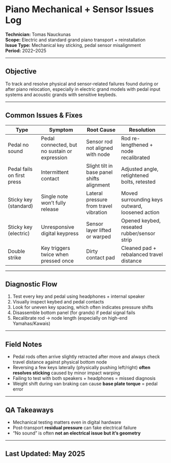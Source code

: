 # Piano Mechanical + Sensor Issues Log  
**Technician:** Tomas Nauckunas  
**Scope:** Electric and standard grand piano transport + reinstallation  
**Issue Type:** Mechanical key sticking, pedal sensor misalignment  
**Period:** 2022–2025

---

## Objective

To track and resolve physical and sensor-related failures found during or after piano relocation, especially in electric grand models with pedal input systems and acoustic grands with sensitive keybeds.

---

## Common Issues & Fixes

| Type | Symptom | Root Cause | Resolution |
|------|---------|------------|------------|
| Pedal no sound | Pedal connected, but no sustain or expression | Sensor rod not aligned with node | Rod re-lengthened + node recalibrated |
| Pedal fails on first press | Intermittent contact | Slight tilt in base panel shifts alignment | Adjusted angle, retightened bolts, retested |
| Sticky key (standard) | Single note won’t fully release | Lateral pressure from travel vibration | Moved surrounding keys outward, loosened action |
| Sticky key (electric) | Unresponsive digital keypress | Sensor layer lifted or warped | Opened keybed, reseated rubber/sensor strip |
| Double strike | Key triggers twice when pressed once | Dirty contact pad | Cleaned pad + rebalanced travel distance |

---

## Diagnostic Flow

1. Test every key and pedal using headphones + internal speaker  
2. Visually inspect keybed and pedal contacts  
3. Look for uneven key spacing, which often indicates pressure shifts  
4. Disassemble bottom panel (for grands) if pedal signal fails  
5. Recalibrate rod → node length (especially on high-end Yamahas/Kawais)

---

## Field Notes

- Pedal rods often arrive slightly retracted after move and always check travel distance against physical bottom node  
- Reversing a few keys laterally (physically pushing left/right) **often resolves sticking** caused by minor impact warping  
- Failing to test with both speakers + headphones = missed diagnosis  
- Weight shift during van braking can cause **base plate torque** = pedal error

---

## QA Takeaways

- Mechanical testing matters even in digital hardware  
- Post-transport **residual pressure** can fake electrical failure  
- “No sound” is often **not an electrical issue but it’s geometry**

---

## Last Updated: May 2025
